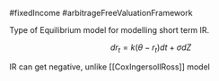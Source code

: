#fixedIncome #arbitrageFreeValuationFramework 

Type of Equilibrium model for modelling short term IR. 

$$
dr_t = k (\theta - r_t) dt + \sigma dZ 
$$

IR can get negative, unlike [[CoxIngersollRoss]] model
